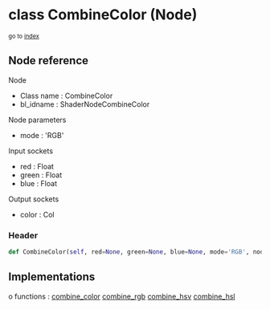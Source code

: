 # class CombineColor (Node)

<sub>go to [index](/docs/index.md)</sub>

## Node reference

Node
 - Class name : CombineColor
 - bl_idname : ShaderNodeCombineColor

Node parameters
 - mode : 'RGB'

Input sockets
 - red : Float
 - green : Float
 - blue : Float

Output sockets
 - color : Col

### Header

``` python
def CombineColor(self, red=None, green=None, blue=None, mode='RGB', node_label=None, node_color=None):
```

## Implementations

o functions : [combine_color](/docs/Shader_classes/GLOBAL.md#combine_color) [combine_rgb](/docs/Shader_classes/GLOBAL.md#combine_rgb) [combine_hsv](/docs/Shader_classes/GLOBAL.md#combine_hsv) [combine_hsl](/docs/Shader_classes/GLOBAL.md#combine_hsl)


